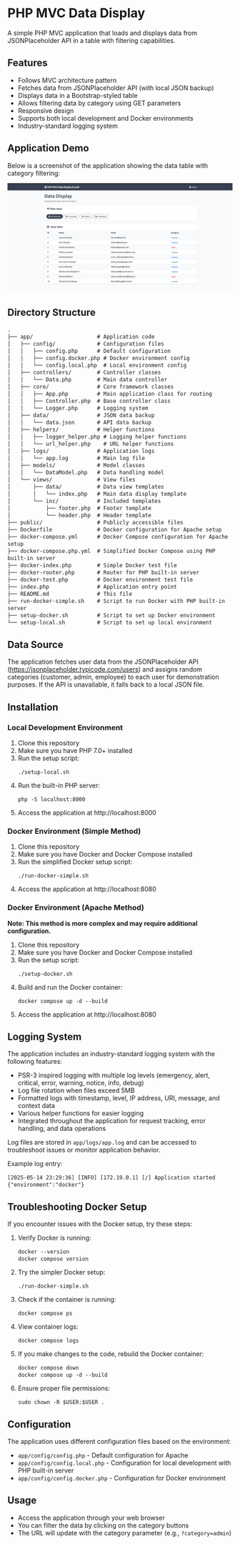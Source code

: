 # PHP MVC Data Display

A simple PHP MVC application that loads and displays data from JSONPlaceholder API in a table with filtering capabilities.

## Features

- Follows MVC architecture pattern
- Fetches data from JSONPlaceholder API (with local JSON backup)
- Displays data in a Bootstrap-styled table
- Allows filtering data by category using GET parameters
- Responsive design
- Supports both local development and Docker environments
- Industry-standard logging system

## Application Demo

Below is a screenshot of the application showing the data table with category filtering:

![PHP MVC Application Demo](public/app_demo.png)

## Directory Structure

```
.
├── app/                    # Application code
│   ├── config/             # Configuration files
│   │   ├── config.php      # Default configuration
│   │   ├── config.docker.php # Docker environment config
│   │   └── config.local.php  # Local environment config
│   ├── controllers/        # Controller classes
│   │   └── Data.php        # Main data controller
│   ├── core/               # Core framework classes
│   │   ├── App.php         # Main application class for routing
│   │   ├── Controller.php  # Base controller class
│   │   └── Logger.php      # Logging system
│   ├── data/               # JSON data backup
│   │   └── data.json       # API data backup
│   ├── helpers/            # Helper functions
│   │   ├── logger_helper.php # Logging helper functions
│   │   └── url_helper.php    # URL helper functions
│   ├── logs/               # Application logs
│   │   └── app.log         # Main log file
│   ├── models/             # Model classes
│   │   └── DataModel.php   # Data handling model
│   └── views/              # View files
│       ├── data/           # Data view templates
│       │   └── index.php   # Main data display template
│       └── inc/            # Included templates
│           ├── footer.php  # Footer template
│           └── header.php  # Header template
├── public/                 # Publicly accessible files
├── Dockerfile              # Docker configuration for Apache setup
├── docker-compose.yml      # Docker Compose configuration for Apache setup
├── docker-compose.php.yml  # Simplified Docker Compose using PHP built-in server
├── docker-index.php        # Simple Docker test file
├── docker-router.php       # Router for PHP built-in server
├── docker-test.php         # Docker environment test file
├── index.php               # Application entry point
├── README.md               # This file
├── run-docker-simple.sh    # Script to run Docker with PHP built-in server
├── setup-docker.sh         # Script to set up Docker environment
└── setup-local.sh          # Script to set up local environment
```

## Data Source

The application fetches user data from the JSONPlaceholder API (https://jsonplaceholder.typicode.com/users) and assigns random categories (customer, admin, employee) to each user for demonstration purposes. If the API is unavailable, it falls back to a local JSON file.

## Installation

### Local Development Environment

1. Clone this repository
2. Make sure you have PHP 7.0+ installed
3. Run the setup script:
   ```
   ./setup-local.sh
   ```
4. Run the built-in PHP server:
   ```
   php -S localhost:8000
   ```
5. Access the application at http://localhost:8000

### Docker Environment (Simple Method)

1. Clone this repository
2. Make sure you have Docker and Docker Compose installed
3. Run the simplified Docker setup script:
   ```
   ./run-docker-simple.sh
   ```
4. Access the application at http://localhost:8080

### Docker Environment (Apache Method)

**Note: This method is more complex and may require additional configuration.**

1. Clone this repository
2. Make sure you have Docker and Docker Compose installed
3. Run the setup script:
   ```
   ./setup-docker.sh
   ```
4. Build and run the Docker container:
   ```
   docker compose up -d --build
   ```
5. Access the application at http://localhost:8080

## Logging System

The application includes an industry-standard logging system with the following features:

- PSR-3 inspired logging with multiple log levels (emergency, alert, critical, error, warning, notice, info, debug)
- Log file rotation when files exceed 5MB
- Formatted logs with timestamp, level, IP address, URI, message, and context data
- Various helper functions for easier logging
- Integrated throughout the application for request tracking, error handling, and data operations

Log files are stored in `app/logs/app.log` and can be accessed to troubleshoot issues or monitor application behavior.

Example log entry:
```
[2025-05-14 23:29:36] [INFO] [172.19.0.1] [/] Application started {"environment":"docker"}
```

## Troubleshooting Docker Setup

If you encounter issues with the Docker setup, try these steps:

1. Verify Docker is running:
   ```
   docker --version
   docker compose version
   ```

2. Try the simpler Docker setup:
   ```
   ./run-docker-simple.sh
   ```

3. Check if the container is running:
   ```
   docker compose ps
   ```

4. View container logs:
   ```
   docker compose logs
   ```

5. If you make changes to the code, rebuild the Docker container:
   ```
   docker compose down
   docker compose up -d --build
   ```

6. Ensure proper file permissions:
   ```
   sudo chown -R $USER:$USER .
   ```

## Configuration

The application uses different configuration files based on the environment:

- `app/config/config.php` - Default configuration for Apache
- `app/config/config.local.php` - Configuration for local development with PHP built-in server
- `app/config/config.docker.php` - Configuration for Docker environment

## Usage

- Access the application through your web browser
- You can filter the data by clicking on the category buttons
- The URL will update with the category parameter (e.g., `?category=admin`) 
